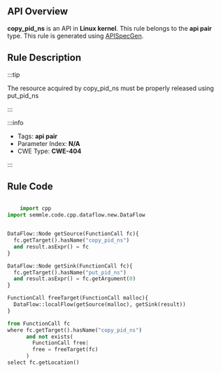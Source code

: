 ---
---


## API Overview
**copy_pid_ns** is an API in **Linux kernel**. This rule belongs to the **api pair** type. This rule is generated using [APISpecGen](../../tools/APISpecGen).
## Rule Description

:::tip

The resource acquired by copy_pid_ns must be properly released using put_pid_ns

:::

:::info

- Tags: **api pair**
- Parameter Index: **N/A**
- CWE Type: **CWE-404**

:::

## Rule Code
```python

    import cpp
import semmle.code.cpp.dataflow.new.DataFlow


DataFlow::Node getSource(FunctionCall fc){
  fc.getTarget().hasName("copy_pid_ns")
  and result.asExpr() = fc
}

DataFlow::Node getSink(FunctionCall fc){
  fc.getTarget().hasName("put_pid_ns")
  and result.asExpr() = fc.getArgument(0)
}

FunctionCall freeTarget(FunctionCall malloc){
  DataFlow::localFlow(getSource(malloc), getSink(result))
}

from FunctionCall fc
where fc.getTarget().hasName("copy_pid_ns")
      and not exists(
        FunctionCall free| 
        free = freeTarget(fc)
      )
select fc.getLocation()

    
```